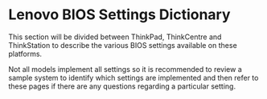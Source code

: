 # Lenovo BIOS Settings Dictionary  <!-- {docsify-ignore-all} -->

This section will be divided between ThinkPad, ThinkCentre and ThinkStation to describe the various BIOS settings available on these platforms.

Not all models implement all settings so it is recommended to review a sample system to identify which settings are implemented and then refer to these pages if there are any questions regarding a particular setting.

